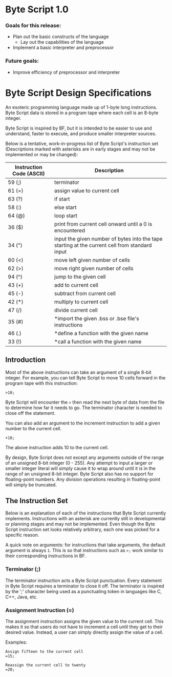 # Byte Script 1.0
### Goals for this release:
* Plan out the basic constructs of the language
    * Lay out the capabilities of the language
* Implement a basic interpreter and preprocessor

### Future goals:
* Improve efficiency of preprocessor and interpreter

# Byte Script Design Specifications
An esoteric programming language made up of 1-byte long instructions. Byte Script data is stored in a program tape where each cell is an 8-byte integer.

Byte Script is inspired by BF, but it is intended to be easier to use and understand, faster to execute, and produce smaller interpreter sources.

Below is a tentative, work-in-progress list of Byte Script's instruction set (Descriptions marked with asterisks are in early stages and may not be implemented or may be changed):

|Instruction Code (ASCII)|Description|
|------------------------|-----------|
|59 (;)                   |terminator                                                                                    |
|61 (=)                   |assign value to current cell                                                                  |
|63 (?)                   |if start                                                                                      |
|58 (:)                   |else start                                                                                    |
|64 (@)                   |loop start                                                                                    |
|36 ($)                   |print from current cell onward until a 0 is encountered                                       |
|34 (")                   |input the given number of bytes into the tape starting at the current cell from standard input|
|60 (<)                   |move left given number of cells                                                               |
|62 (>)                   |move right given number of cells                                                              |
|94 (^)                   |jump to the given cell                                                                        |
|43 (+)                   |add to current cell                                                                           |
|45 (-)                   |subtract from current cell                                                                    |
|42 (\*)                  |multiply to current cell                                                                      |
|47 (/)                   |divide current cell                                                                           |
|35 (#)                   |\*import the given .bss or .bse file's instructions                                           |
|46 (.)                   |\*define a function with the given name                                                       |
|33 (!)                   |\*call a function with the given name                                                         |

## Introduction
Most of the above instructions can take an argument of a single 8-bit integer. For example, you can tell Byte Script to move 10 cells forward in the program tape with this instruction:
```
>10;
```
Byte Script will encounter the `>` then read the next byte of data from the file to determine how far it needs to go. The terminator character is needed to close off the statement.

You can also add an argument to the increment instruction to add a given number to the current cell.
```
+10;
```
The above instruction adds 10 to the current cell.

By design, Byte Script does not except any arguments outside of the range of an unsigned 8-bit integer (0 - 255). Any attempt to input a larger or smaller integer literal will simply cause it to wrap around until it is in the range of an unsigned 8-bit integer. Byte Script also has no support for floating-point numbers. Any division operations resulting in floating-point will simply be truncated.  

## The Instruction Set
Below is an explanation of each of the instructions that Byte Script currently implements. Instructions with an asterisk are currently still in developmental or planning stages and may not be implemented. Even though the Byte Script instruction set looks relatively arbitrary, each one was picked for a specific reason.

A quick note on arguments: for instructions that take arguments, the default argument is always `1`. This is so that instructions such as `>;` work similar to their corresponding instructions in BF.

### Terminator (;)
The terminator instruction acts a Byte Script punctuation. Every statement in Byte Script requires a terminator to close it off. The terminator is inspired by the ';' character being used as a punctuating token in languages like C, C++, Java, etc.

### Assignment Instruction (=)
The assignment instruction assigns the given value to the current cell. This makes it so that users do not have to increment a cell until they get to their desired value. Instead, a user can simply directly assign the value of a cell.

Examples:
```
Assign fifteen to the current cell
=15;

Reassign the current cell to twenty
=20;
```
